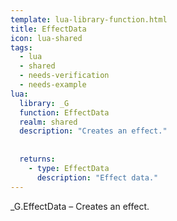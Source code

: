 ```yaml
---
template: lua-library-function.html
title: EffectData
icon: lua-shared
tags:
  - lua
  - shared
  - needs-verification
  - needs-example
lua:
  library: _G
  function: EffectData
  realm: shared
  description: "Creates an effect."
  
  
  returns:
    - type: EffectData
      description: "Effect data."
---
```


<div class="lua__search__keywords">
_G.EffectData &#x2013; Creates an effect.
</div>

